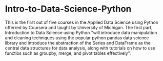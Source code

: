 # Intro-to-Data-Science-Python
This is the first out of five courses in the Applied Data Science using Python offerred by Coursera and taught by University of Michigan. The first part, Introduction to Data Science using Python "will introduce data manipulation and cleaning techniques using the popular python pandas data science library and introduce the abstraction of the Series and DataFrame as the central data structures for data analysis, along with tutorials on how to use functios such as groupby, merge, and pivot tables effectively".
